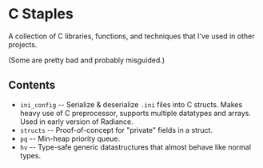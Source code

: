 # C Staples
A collection of C libraries, functions, and techniques that I've used in other projects. 

(Some are pretty bad and probably misguided.)

## Contents

* `ini_config` -- Serialize & deserialize `.ini` files into C structs. Makes heavy use of C preprocessor, supports multiple datatypes and arrays. Used in early version of Radiance.
* `structs` -- Proof-of-concept for "private" fields in a struct.
* `pq` -- Min-heap priority queue.
* `hv` -- Type-safe generic datastructures that almost behave like normal types.
